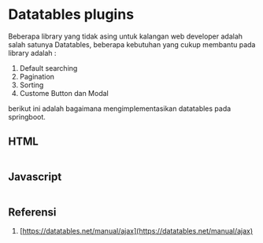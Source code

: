 # Datatables plugins

Beberapa library yang tidak asing untuk kalangan web developer adalah salah satunya Datatables, beberapa kebutuhan yang cukup membantu pada library adalah :

1. Default searching
2. Pagination
3. Sorting
4. Custome Button dan Modal

berikut ini adalah bagaimana mengimplementasikan datatables pada springboot.

## HTML

```

```

## Javascript

```

```

## Referensi

1. [https://datatables.net/manual/ajax](https://datatables.net/manual/ajax)




